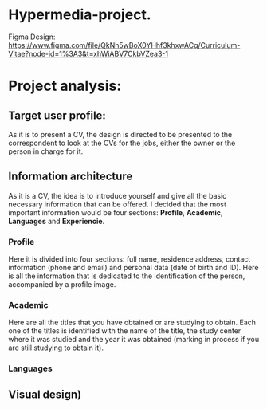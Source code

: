 # Hypermedia-project.
Figma Design: https://www.figma.com/file/QkNh5wBoX0YHhf3khxwACq/Curriculum-Vitae?node-id=1%3A3&t=xhWiABV7CkbVZea3-1

# Project analysis:

## Target user profile:
As it is to present a CV, the design is directed to be presented to the correspondent to look at the CVs for the jobs, either the owner or the person in charge for it.

## Information architecture
As it is a CV, the idea is to introduce yourself and give all the basic necessary information that can be offered.
I decided that the most important information would be four sections: **Profile**, **Academic**, **Languages** and **Experiencie**.
### Profile
Here it is divided into four sections: full name, residence address, contact information (phone and email) and personal data (date of birth and ID).
Here is all the information that is dedicated to the identification of the person, accompanied by a profile image.
### Academic
Here are all the titles that you have obtained or are studying to obtain. Each one of the titles is identified with the name of the title, the study center where it was studied and the year it was obtained (marking in process if you are still studying to obtain it).
### Languages

## Visual design)
